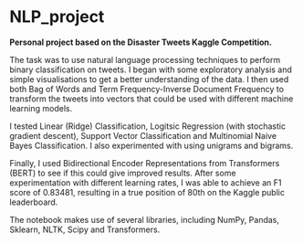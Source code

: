 # NLP_project

**Personal project based on the Disaster Tweets Kaggle Competition.**

The task was to use natural language processing techniques to perform binary classification on tweets. I began with some exploratory analysis and simple visualisations to get a better understanding of the data. I then used both Bag of Words and Term Frequency-Inverse Document Frequency to transform the tweets into vectors that could be used with different machine learning models.

I tested Linear (Ridge) Classification, Logitsic Regression (with stochastic gradient descent), Support Vector Classification and Multinomial Naive Bayes Classification. I also experimented with using unigrams and bigrams.

Finally, I used Bidirectional Encoder Representations from Transformers (BERT) to see if this could give improved results. After some experimentation with different learning rates, I was able to achieve an F1 score of 0.83481, resulting in a true position of 80th on the Kaggle public leaderboard.

The notebook makes use of several libraries, including NumPy, Pandas, Sklearn, NLTK, Scipy and Transformers.
